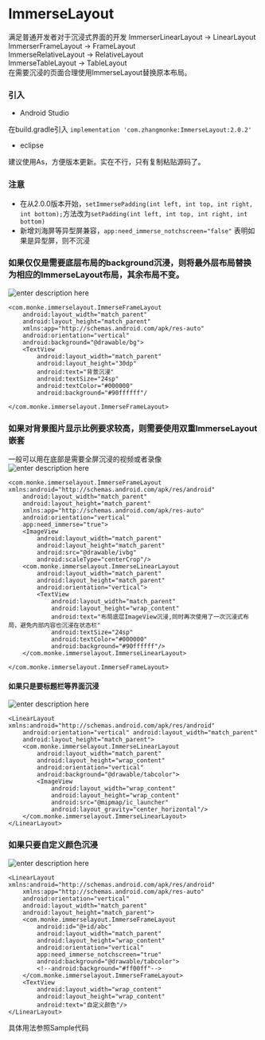 # ImmerseLayout
满足普通开发者对于沉浸式界面的开发
ImmerserLinearLayout   →  LinearLayout  
ImmerserFrameLayout  →  FrameLayout  
ImmerseRelativeLayout  →  RelativeLayout  
ImmerseTableLayout → TableLayout  
在需要沉浸的页面合理使用ImmerseLayout替换原本布局。   
  
### 引入  

 - Android Studio  

在build.gradle引入  `implementation 'com.zhangmonke:ImmerseLayout:2.0.2'`

 - eclipse

建议使用As，方便版本更新。实在不行，只有复制粘贴源码了。
### 注意
 - 在从2.0.0版本开始，`setImmersePadding(int left, int top, int right, int bottom);`方法改为`setPadding(int left, int top, int right, int bottom)`
 - 新增刘海屏等异型屏兼容，`app:need_immerse_notchscreen="false"` 表明如果是异型屏，则不沉浸

### 如果仅仅是需要底层布局的background沉浸，则将最外层布局替换为相应的ImmerseLayout布局，其余布局不变。
![enter description here][1]

``` stylus
<com.monke.immerselayout.ImmerseFrameLayout
    android:layout_width="match_parent"
    android:layout_height="match_parent"
    xmlns:app="http://schemas.android.com/apk/res-auto"
    android:orientation="vertical"
    android:background="@drawable/bg">
    <TextView
        android:layout_width="match_parent"
        android:layout_height="30dp"
        android:text="背景沉浸"
        android:textSize="24sp"
        android:textColor="#000000"
        android:background="#90ffffff"/

</com.monke.immerselayout.ImmerseFrameLayout>
```

### 如果对背景图片显示比例要求较高，则需要使用双重ImmerseLayout嵌套
一般可以用在底部是需要全屏沉浸的视频或者录像  
![enter description here][2]

``` stylus
<com.monke.immerselayout.ImmerseFrameLayout xmlns:android="http://schemas.android.com/apk/res/android"
    android:layout_width="match_parent"
    android:layout_height="match_parent"
    xmlns:app="http://schemas.android.com/apk/res-auto"
    android:orientation="vertical"
    app:need_immerse="true">
    <ImageView
        android:layout_width="match_parent"
        android:layout_height="match_parent" 
        android:src="@drawable/ivbg"
        android:scaleType="centerCrop"/>
    <com.monke.immerselayout.ImmerseLinearLayout
        android:layout_width="match_parent"
        android:layout_height="match_parent"
        android:orientation="vertical">
        <TextView
            android:layout_width="match_parent"
            android:layout_height="wrap_content"
            android:text="布局底层ImageView沉浸,同时再次使用了一次沉浸式布局，避免内部内容也沉浸在状态栏"
            android:textSize="24sp"
            android:textColor="#000000"
            android:background="#90ffffff"/>
    </com.monke.immerselayout.ImmerseLinearLayout>
    
</com.monke.immerselayout.ImmerseFrameLayout>
```
#### 如果只是要标题栏等界面沉浸
![enter description here][3]

``` stylus
<LinearLayout xmlns:android="http://schemas.android.com/apk/res/android"
    android:orientation="vertical" android:layout_width="match_parent"
    android:layout_height="match_parent">
    <com.monke.immerselayout.ImmerseLinearLayout
        android:layout_width="match_parent"
        android:layout_height="wrap_content"
        android:orientation="vertical"
        android:background="@drawable/tabcolor">
        <ImageView
            android:layout_width="wrap_content"
            android:layout_height="wrap_content"
            android:src="@mipmap/ic_launcher"
            android:layout_gravity="center_horizontal"/>
    </com.monke.immerselayout.ImmerseLinearLayout>
</LinearLayout>
```
### 如果只要自定义颜色沉浸
![enter description here][4]
```stylus
<LinearLayout xmlns:android="http://schemas.android.com/apk/res/android"
    xmlns:app="http://schemas.android.com/apk/res-auto"
    android:orientation="vertical"
    android:layout_width="match_parent"
    android:layout_height="match_parent">
    <com.monke.immerselayout.ImmerseFrameLayout
        android:id="@+id/abc"
        android:layout_width="match_parent"
        android:layout_height="wrap_content"
        android:orientation="vertical"
        app:need_immerse_notchscreen="true"
        android:background="@drawable/tabcolor">
        <!--android:background="#ff00ff"-->
    </com.monke.immerselayout.ImmerseFrameLayout>
    <TextView
        android:layout_width="wrap_content"
        android:layout_height="wrap_content"
        android:text="自定义颜色"/>
</LinearLayout>
```
具体用法参照Sample代码

  


  [1]: ./images/1.png "1.png"
  [2]: ./images/2.png "2.png"
  [3]: ./images/3.png "3.png"
  [4]: ./images/4.png "4.png"